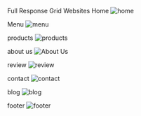 Full Response Grid Websites
Home
![home](https://github.com/user-attachments/assets/51bb2856-6f73-4edd-9586-82a7dea5da6d)

Menu
![menu](https://github.com/user-attachments/assets/add1bf20-d2dc-4860-8dfc-0f4710f66822)

products
![products](https://github.com/user-attachments/assets/975b0f10-d8c3-468b-8051-cfa3175277d3)

about us
![About Us](https://github.com/user-attachments/assets/62ff8d8b-bdb9-40d4-9909-9c34c34e45ce)

review
![review](https://github.com/user-attachments/assets/904b4249-2576-4312-98ce-c0a5ba00ca5e)

contact
![contact](https://github.com/user-attachments/assets/277271e6-eb42-4a2b-8304-b4eb3fad8979)

blog
![blog](https://github.com/user-attachments/assets/23115f90-7e24-4ef3-8af5-c1f94dab8023)

footer
![footer](https://github.com/user-attachments/assets/e7380b9f-53da-486b-afb6-6c0e7d30ab6a)
